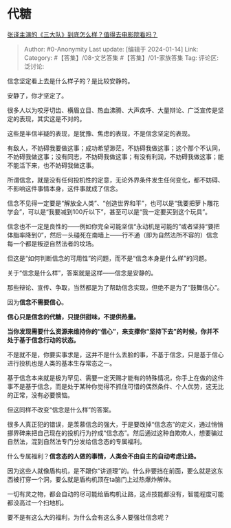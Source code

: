 # 代糖
[张译主演的《三大队》到底怎么样？值得去电影院看吗？](https://www.zhihu.com/question/634310262/answer/3329302787)

> Author: #0-Anonymity
> Last update: [编辑于 2024-01-14]
> Link:
> Category: #【答集】/08-文艺答集 #【答集】/01-家族答集
> Tag:
> 评论区:
> 泛讨论:

信念坚定看上去是什么样子的？是比较安静的。

安静了，你才坚定了。

很多人以为咬牙切齿、横眉立目、热血沸腾、大声疾呼、大量辩论、广泛宣传是坚定的表现，其实这是不对的。

这些是半信半疑的表现，是犹豫、焦虑的表现，不是信念坚定的表现。

有敌人，不妨碍我要做这事；成功希望渺茫，不妨碍我做这事；这个那个不认同，不妨碍我做这事；没有同志，不妨碍我做这事；有没有利润，不妨碍我做这事；能不能活下来，也不妨碍我做这事。

所谓信念，就是没有任何投机性的定意，无论外界条件发生任何变化，都不妨碍、不影响这件事情本身，这件事就成了信念。

信念不见得一定要是“解放全人类”、“创造世界和平”，也可以是“我要把萝卜雕花学会”，可以是“我要减到100斤以下”，甚至可以是“我一定要买到这个玩具”。

信念也不一定是良性的——例如你完全可能坚信“永动机是可能的”或者坚持“要把体脂率降到0”，然后一头碰死在南墙上——行不通（即为自然法所不容的）信念每一个都是叛逆自然法者的坟场。

但这是“如何判断信念的可用性”的问题，而不是“信念本身是什么样”的问题。

关于“信念是什么样”，答案就是这样——信念是安静的。

那些辩论、宣传、争取，当然都是为了帮助信念实现，但绝不是为了“鼓舞信心”。

因为**信念不需要信心**。

**信心只是信念的代糖，只提供甜味，不提供热量。**

**当你发现需要什么资源来维持你的“信心”，来支撑你“坚持下去”的时候，你并不处于基于信念行动的状态。**

不是就不是，你要实事求是，这并不是什么丢脸的事，不基于信念，只是基于信心进行投机也是人类的基本生存常态之一。

基于信念本来就是极为罕见、需要一定天赐才能有的特殊情况，你手上在做的这件事不是基于信念，而是处于某种你觉得不抓住可惜的偶然条件、个人优势，这无比的正常，没有必要懊恼。

但这同样不改变“信念是什么样”的答案。

很多人真正犯的错误，是羡慕信念的强大，于是要改掉“信念态”的定义，通过悄悄挪界碑来把自己现在的投机行为拧成“信念态”。然后通过这种自欺欺人，想要骗过自然法，混到自然法专门分发给信念态的专属福利。

什么专属福利？**信念态的人做的事情，人类会不由自主的自动考虑让路。**

因为这些人就像盾构机，是不跟你“讲道理”的。什么非要挡在前面，要么就是这东西被打穿一个洞，要么就是盾构机顶在ta脑门上过热爆炸解体。

一切有灵之物，都会自动的尽可能给盾构机让路，这点技能都没有，智能程度可能都没高过一个扫地机。

要不是有这么大的福利，为什么会有这么多人要强壮信念呢？
